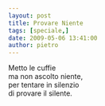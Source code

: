 ```yaml
---
layout: post
title: Provare Niente
tags: [speciale,]
date: 2009-05-06 13:41:00
author: pietro
---
```

Metto le cuffie<br/>ma non ascolto niente,<br/>per tentare in silenzio<br/>di provare il silente.
